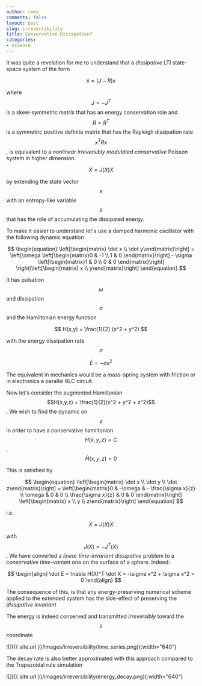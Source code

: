 ```yaml
---
author: remy
comments: false
layout: post
slug: irreversibility
title: Conservative Dissipation?
categories:
- science
---
```


It was quite a revelation for me to understand that a _dissipative_ LTI state-space system of the form

$$
	\begin{equation}
		\dot x = (J-R) x
	\end{equation}
$$

where $$J = -J^T$$ is a skew-symmetric matrix that has an energy conservation role and $$R = R^T$$ is a symmetric positive definite matrix that has the Rayleigh dissipation rate $$x^T R x$$, is equivalent to a _nonlinear irreversibly modulated conservative_ Poisson system in higher dimension. 

$$
	\begin{equation}
		\dot X = J(X) X
	\end{equation}
$$

by extending the state vector $$x$$ with an entropy-like variable $$z$$ that has the role of accumulating the dissipated energy.

To make it easier to understand let's use a damped harmonic oscillator with the following dynamic equation

$$
	\begin{equation}
	\left[\begin{matrix} \dot x \\ \dot y\end{matrix}\right] = \left(\omega \left[\begin{matrix}0 & -1 \\  1 & 0 \end{matrix}\right] - \sigma \left[\begin{matrix}1 & 0 \\ 0 & 0 \end{matrix}\right] \right)\left[\begin{matrix} x \\ y\end{matrix}\right]
	\end{equation}
$$

It has pulsation $$\omega$$ and dissipation $$\sigma$$ and the Hamiltonian energy function 

$$
	H(x,y) = \frac{1}{2} (x^2 + y^2)
$$

with the energy dissipation rate $$\sigma$$

$$
	\begin{equation}
		\dot E = -\sigma x^2
	\end{equation}
$$

The equivalent in mechanics would be a mass-spring system with friction or in electronics a parallel RLC circuit.

Now let's consider the augmented Hamiltonian $$H(x,y,z) = \frac{1}{2}(x^2 + y^2 + z^2)$$. We wish to find the dynamic on $$z$$ in order to have a conservative hamiltonian $$H(x,y,z) = C$$, $$\dot H(x,y,z) = 0$$

This is satisfied by

$$
	\begin{equation}
		\left[\begin{matrix} \dot x \\ \dot y \\ \dot z\end{matrix}\right] =  \left[\begin{matrix}0 & -\omega & - \frac{\sigma x}{z} \\  \omega & 0 & 0 \\ \frac{\sigma x}{z} & 0 & 0 \end{matrix}\right] \left[\begin{matrix} x \\ y \\ z\end{matrix}\right]
	\end{equation}
$$

i.e.

$$
	\begin{equation}
		\dot X = J(X) X
	\end{equation}
$$

with $$J(X) =-J^T(X)$$. We have converted a _linear time-invariant dissipative_ problem to a _conservative time-variant_ one on the surface of a sphere. Indeed:

$$
	\begin{align}
		\dot E = \nabla H(X)^T \dot X = -\sigma x^2 + \sigma x^2 = 0 
	\end{align}
$$

The consequence of this, is that any energy-preserving numerical scheme applied to the extended system has the side-effect of preserving the _dissipative invariant_

The energy is indeed conserved and transmitted _irreversibly_ toward the $$z$$ coordinate

![]({{ site.url }}/images/irreversibility/time_series.png){:width="640"}

The decay rate is also better approximated with this approach compared to the Trapezoidal rule simulation

![]({{ site.url }}/images/irreversibility/energy_decay.png){:width="640"}
